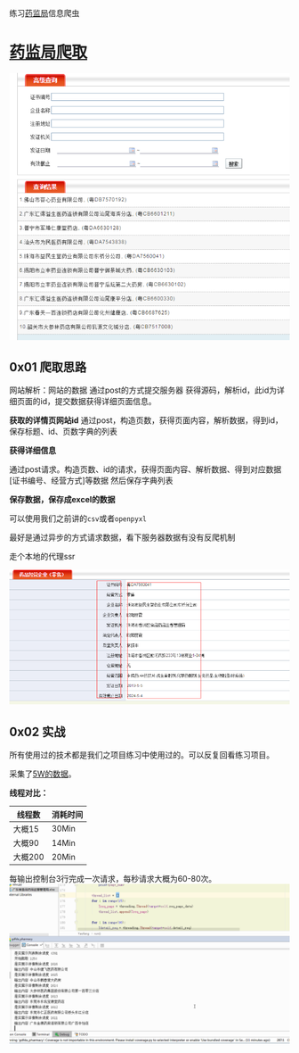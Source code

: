 练习[药监局](http://219.135.157.143/gdyj/sjwz/yp/sjwzYpjyxkzList.faces)信息爬虫

#  [药监局爬取](http://219.135.157.143/gdyj/sjwz/yp/sjwzYpjyxkzList.faces)


![](https://raw.githubusercontent.com/Hatcat123/GraphicBed/master/Img/20190505185107.png)

## 0x01 爬取思路

网站解析：网站的数据 通过post的方式提交服务器
获得源码，解析id，此id为详细页面的id，提交数据获得详细页面信息。

**获取的详情页网站id**
通过post，构造页数，获得页面内容，解析数据，得到id，保存标题、id、页数字典的列表

**获得详细信息**

通过post请求。构造页数、id的请求，获得页面内容、解析数据、得到对应数据[证书编号、经营方式]等数据 然后保存字典列表

**保存数据，保存成excel的数据**

可以使用我们之前讲的`csv`或者`openpyxl`

最好是通过异步的方式请求数据，看下服务器数据有没有反爬机制

走个本地的代理ssr

![](https://raw.githubusercontent.com/Hatcat123/GraphicBed/master/Img/20190505185757.png)


## 0x02 实战

所有使用过的技术都是我们之项目练习中使用过的。可以反复回看练习项目。

采集了[5W的数据](.广东省食品药品监督管理局56453.xlsx)。

**线程对比：**

|线程数|消耗时间|
|---|---|
|大概15|30Min|
|大概90|14Min|
|大概200|20Min|

每输出控制台3行完成一次请求，每秒请求大概为60-80次。
![](https://raw.githubusercontent.com/Hatcat123/GraphicBed/master/Img/20190505185835.gif)
